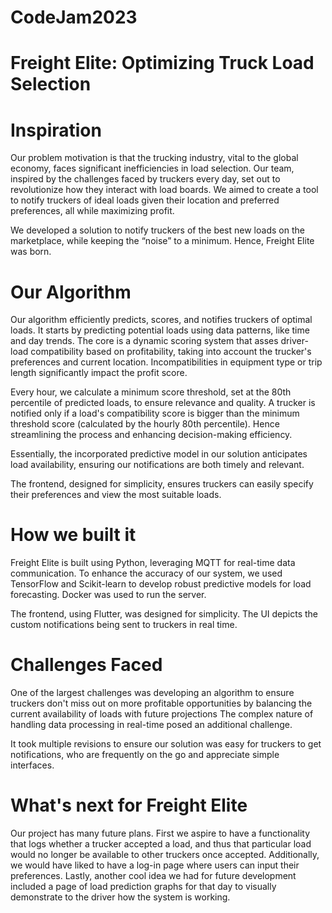# CodeJam2023
# Freight Elite: Optimizing Truck Load Selection
# Inspiration
Our problem motivation is that the trucking industry, vital to the global economy, faces significant inefficiencies in load selection. Our team, inspired by the challenges faced by truckers every day, set out to revolutionize how they interact with load boards. We aimed to create a tool to notify truckers of ideal loads given their location and preferred preferences, all while maximizing profit.

We developed a solution to notify truckers of the best new loads on the marketplace, while keeping the “noise” to a minimum. Hence, Freight Elite was born.

# Our Algorithm
Our algorithm efficiently predicts, scores, and notifies truckers of optimal loads. It starts by predicting potential loads using data patterns, like time and day trends. The core is a dynamic scoring system that asses driver-load compatibility based on profitability, taking into account the trucker's preferences and current location. Incompatibilities in equipment type or trip length significantly impact the profit score.

Every hour, we calculate a minimum score threshold, set at the 80th percentile of predicted loads, to ensure relevance and quality. A trucker is notified only if a load's compatibility score is bigger than the minimum threshold score (calculated by the hourly 80th percentile). Hence streamlining the process and enhancing decision-making efficiency.

Essentially, the incorporated predictive model in our solution anticipates load availability, ensuring our notifications are both timely and relevant.

The frontend, designed for simplicity, ensures truckers can easily specify their preferences and view the most suitable loads.

# How we built it
Freight Elite is built using Python, leveraging MQTT for real-time data communication. To enhance the accuracy of our system, we used TensorFlow and Scikit-learn to develop robust predictive models for load forecasting. Docker was used to run the server.

The frontend, using Flutter, was designed for simplicity. The UI depicts the custom notifications being sent to truckers in real time.

# Challenges Faced
One of the largest challenges was developing an algorithm to ensure truckers don't miss out on more profitable opportunities by balancing the current availability of loads with future projections The complex nature of handling data processing in real-time posed an additional challenge.

It took multiple revisions to ensure our solution was easy for truckers to get notifications, who are frequently on the go and appreciate simple interfaces.

# What's next for Freight Elite
Our project has many future plans. First we aspire to have a functionality that logs whether a trucker accepted a load, and thus that particular load would no longer be available to other truckers once accepted. Additionally, we would have liked to have a log-in page where users can input their preferences. Lastly, another cool idea we had for future development included a page of load prediction graphs for that day to visually demonstrate to the driver how the system is working.
